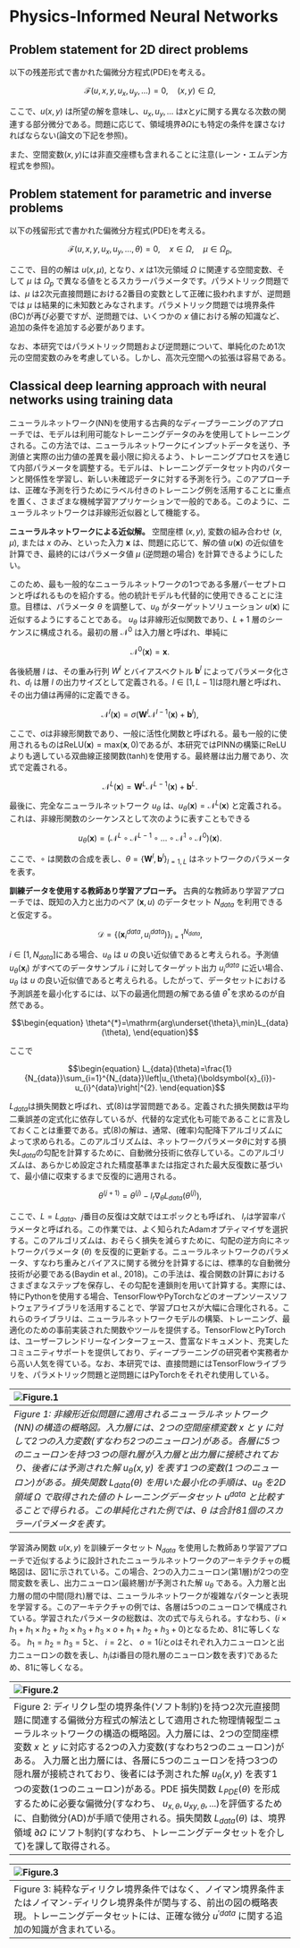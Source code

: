 # Physics-Informed Neural Networks

## Problem statement for 2D direct problems

以下の残差形式で書かれた偏微分方程式(PDE)を考える。
```math
\begin{equation}
\mathcal{F}(u,x,y,u_x,u_y,...)=0,\quad(x,y)\in\Omega,
\end{equation}
```
ここで、$u(x,y)$ は所望の解を意味し、$u_x, u_y, ...$ は$x$と$y$に関する異なる次数の関連する部分微分である。問題に応じて、領域境界$\partial \Omega$にも特定の条件を課さなければならない(論文の下記を参照)。

また、空間変数$(x,y)$には非直交座標も含まれることに注意(レーン・エムデン方程式を参照)。

## Problem statement for parametric and inverse problems

以下の残留形式で書かれた偏微分方程式(PDE)を考える。
```math
\begin{equation}
\mathcal{F}(u,x,y,u_x,u_y,...,\theta)=0,\quad x\in\Omega,\quad\mu\in\Omega_{p},
\end{equation}
```
ここで、目的の解は $u(x,\mu)$, となり、$x$ は1次元領域 $\Omega$ に関連する空間変数、そして $\mu$ は $\Omega_{p}$ で異なる値をとるスカラーパラメータです。パラメトリック問題では、$\mu$ は2次元直接問題における2番目の変数として正確に扱われますが、逆問題では $\mu$ は結果的に未知数とみなされます。パラメトリック問題では境界条件(BC)が再び必要ですが、逆問題では、いくつかの $x$ 値における解の知識など、追加の条件を追加する必要があります。

なお、本研究ではパラメトリック問題および逆問題について、単純化のため1次元の空間変数のみを考慮している。しかし、高次元空間への拡張は容易である。

## Classical deep learning approach with neural networks using training data

ニューラルネットワーク(NN)を使用する古典的なディープラーニングのアプローチでは、モデルは利用可能なトレーニングデータのみを使用してトレーニングされる。この方法では、ニューラルネットワークにインプットデータを送り、予測値と実際の出力値の差異を最小限に抑えるよう、トレーニングプロセスを通じて内部パラメータを調整する。モデルは、トレーニングデータセット内のパターンと関係性を学習し、新しい未確認データに対する予測を行う。このアプローチは、正確な予測を行うためにラベル付きのトレーニング例を活用することに重点を置く、さまざまな機械学習アプリケーションで一般的である。このように、ニューラルネットワークは非線形近似器として機能する。

**ニューラルネットワークによる近似解。** 空間座標 $(x,y)$, 変数の組み合わせ $(x,\mu)$, または $x$ のみ、といった入力 $\boldsymbol{x}$ は、問題に応じて、解の値 $u(\boldsymbol{x})$ の近似値を計算でき、最終的にはパラメータ値 $\mu$ (逆問題の場合) を計算できるようにしたい。

このため、最も一般的なニューラルネットワークの1つである多層パーセプトロンと呼ばれるものを紹介する。他の統計モデルも代替的に使用できることに注意。目標は、パラメータ $\theta$ を調整して、$u_{\theta}$ がターゲットソリューション $u(\boldsymbol{x})$ に近似するようにすることである。 $u_{\theta}$ は非線形近似関数であり、$L+1$ 層のシーケンスに構成される。最初の層 $\mathcal{N}^0$ は入力層と呼ばれ、単純に
```math
\begin{equation}
\mathcal{N}^0(\boldsymbol{x}) = \boldsymbol{x}.
\end{equation}
```
各後続層 $l$ は、その重み行列 $W^l$ とバイアスベクトル $\boldsymbol{b}^{l}$ によってパラメータ化され、$d_{l}$ は層 $l$ の出力サイズとして定義される。$l\in[1,L-1]$は隠れ層と呼ばれ、その出力値は再帰的に定義できる。
```math
\begin{equation}
\mathcal{N}^{l}(\boldsymbol{x})=\sigma(\boldsymbol{W}^{l}\mathcal{N}^{l-1}(\boldsymbol{x})+\boldsymbol{b}^{l}),
\end{equation}
```
ここで、σは非線形関数であり、一般に活性化関数と呼ばれる。最も一般的に使用されるものは$\mathrm{ReLU}(\boldsymbol{x})=\mathrm{max}(\boldsymbol{x},0)$であるが、本研究ではPINNの構築にReLUよりも適している双曲線正接関数(tanh)を使用する。最終層は出力層であり、次式で定義される。
```math
\begin{equation}
\mathcal{N}^{L}(\boldsymbol{x})=\boldsymbol{W}^{L}\mathcal{N}^{L-1}(\boldsymbol{x})+\boldsymbol{b}^{L}.
\end{equation}
```
最後に、完全なニューラルネットワーク $u_{\theta}$ は、$u_{\theta}(\boldsymbol{x})=\mathcal{N}^{L}(\boldsymbol{x})$ と定義される。これは、非線形関数のシーケンスとして次のように表すこともできる
```math
\begin{equation}
u_{\theta}(\boldsymbol{x})=\left(\mathcal{N}^{L}\circ\mathcal{N}^{L-1}\circ\ldots\circ\mathcal{N}^{1}\circ\mathcal{N}^{0}\right)(\boldsymbol{x}).
\end{equation}
```
ここで、$\circ$ は関数の合成を表し、$\theta=\{\boldsymbol{W}^{l},\boldsymbol{b}^{l}\}_{l=1,L}$ はネットワークのパラメータを表す。

**訓練データを使用する教師あり学習アプローチ。** 古典的な教師あり学習アプローチでは、既知の入力と出力のペア $(\boldsymbol{x}, u)$ のデータセット $N_{data}$ を利用できると仮定する。
```math
\begin{equation}
    \mathcal{D}=\left\{\left(\boldsymbol{x}_{i}^{data},u_{i}^{data}\right)\right\}_{i=1}^{N_{data}},
\end{equation}
```
$i\in[1,N_{data}]$にある場合、$u_{\theta}$ は $u$ の良い近似値であると考えられる。予測値 $u_{\theta}(\boldsymbol{x}_{i})$ がすべてのデータサンプル $i$ に対してターゲット出力 $u_{i}^{data}$ に近い場合、$u_{\theta}$ は $u$ の良い近似値であると考えられる。したがって、データセットにおける予測誤差を最小化するには、以下の最適化問題の解である値 $\theta^{*}$を求めるのが自然である。
```math
\begin{equation}
    \theta^{*}=\mathrm{arg\underset{\theta}\,min}L_{data}(\theta),
\end{equation}
```
ここで
```math
\begin{equation}
    L_{data}(\theta)=\frac{1}{N_{data}}\sum_{i=1}^{N_{data}}\left|u_{\theta}(\boldsymbol{x}_{i})-u_{i}^{data}\right|^{2}.
\end{equation}
```
$L_{data}$は損失関数と呼ばれ、式(8)は学習問題である。定義された損失関数は平均二乗誤差の定式化に依存しているが、代替的な定式化も可能であることに言及しておくことは重要である。式(8)の解は、通常、(確率)勾配降下アルゴリズムによって求められる。このアルゴリズムは、ネットワークパラメータ$\theta$に対する損失$L_{data}$の勾配を計算するために、自動微分技術に依存している。このアルゴリズムは、あらかじめ設定された精度基準または指定された最大反復数に基づいて、最小値に収束するまで反復的に適用される。
```math
\begin{equation}
    \theta^{(j+1)}=\theta^{(j)}-l_{r}\nabla_{\theta}L_{data}(\theta^{(j)}),
\end{equation}
```
ここで、$L=L_{data}$、$j$番目の反復は文献ではエポックとも呼ばれ、 $l_{r}$は学習率パラメータと呼ばれる。この作業では、よく知られたAdamオプティマイザを選択する。このアルゴリズムは、おそらく損失を減らすために、勾配の逆方向にネットワークパラメータ $(\theta)$ を反復的に更新する。ニューラルネットワークのパラメータ、すなわち重みとバイアスに関する微分を計算するには、標準的な自動微分技術が必要である(Baydin et al., 2018)。この手法は、複合関数の計算におけるさまざまなステップを保存し、その勾配を連鎖則を用いて計算する。実際には、特にPythonを使用する場合、TensorFlowやPyTorchなどのオープンソースソフトウェアライブラリを活用することで、学習プロセスが大幅に合理化される。これらのライブラリは、ニューラルネットワークモデルの構築、トレーニング、最適化のための事前実装された関数やツールを提供する。TensorFlowとPyTorchは、ユーザーフレンドリーなインターフェース、豊富なドキュメント、充実したコミュニティサポートを提供しており、ディープラーニングの研究者や実務者から高い人気を得ている。なお、本研究では、直接問題にはTensorFlowライブラリを、パラメトリック問題と逆問題にはPyTorchをそれぞれ使用している。

|![Figure.1](../figures/figure_1.png)|
|:--|
|*Figure 1: 非線形近似問題に適用されるニューラルネットワーク(NN)の構造の概略図。入力層には、2つの空間座標変数 $x$ と $y$ に対して2つの入力変数(すなわち2つのニューロン)がある。各層に5つのニューロンを持つ3つの隠れ層が入力層と出力層に接続されており、後者には予測された解 $u_{\theta}(x,y)$ を表す1つの変数(1つのニューロン)がある。損失関数 $L_{data}(\theta)$ を用いた最小化の手順は、$u_{\theta}$ を2D領域 $\Omega$ で取得された値のトレーニングデータセット $u^{data}$ と比較することで得られる。この単純化された例では、$\theta$ は合計81個のスカラーパラメータを表す。*|

学習済み関数 $u(x,y)$ を訓練データセット $N_{data}$ を使用した教師あり学習アプローチで近似するように設計されたニューラルネットワークのアーキテクチャの概略図は、図1に示されている。この場合、2つの入力ニューロン(第1層)が2つの空間変数を表し、出力ニューロン(最終層)が予測された解 $u_{\theta}$ である。入力層と出力層の間の中間(隠れ)層では、ニューラルネットワークが複雑なパターンと表現を学習する。このアーキテクチャの例では、各層は5つのニューロンで構成されている。学習されたパラメータの総数は、次の式で与えられる。すなわち、$(i \times h_{1} + h_{1} \times h_{2} + h_{2} \times h_{3} + h_{3} \times o + h_{1} + h_{2} + h_{3} + 0)$となるため、81に等しくなる。 $h_{1} = h_{2} = h_{3} = 5$と、 $i=2$と、 $o=1$($i$と$o$はそれぞれ入力ニューロンと出力ニューロンの数を表し、$h_{i}$はi番目の隠れ層のニューロン数を表す)であるため、81に等しくなる。

|![Figure.2](../figures/figure_2.png)|
|:--|
|Figure 2: ディリクレ型の境界条件(ソフト制約)を持つ2次元直接問題に関連する偏微分方程式の解法として適用された物理情報型ニューラルネットワークの構造の概略図。入力層には、2つの空間座標変数 $x$ と $y$ に対応する2つの入力変数(すなわち2つのニューロン)がある。 入力層と出力層には、各層に5つのニューロンを持つ3つの隠れ層が接続されており、後者には予測された解 $u_{\theta}(x,y)$ を表す1つの変数(1つのニューロン)がある。PDE 損失関数 $L_{PDE}(\theta)$ を形成するために必要な偏微分(すなわち、 $u_{x,\theta}, u_{xy,\theta},...$)を評価するために、自動微分(AD)が手順で使用される。損失関数 $L_{data}(\theta)$ は、境界領域 $\partial\Omega$ にソフト制約(すなわち、トレーニングデータセットを介して)を課して取得される。|

|![Figure.3](../figures/figure_3.png)|
|:--|
|Figure 3: 純粋なディリクレ境界条件ではなく、ノイマン境界条件またはノイマン-ディリクレ境界条件が関与する、前出の図の概略表現。トレーニングデータセットには、正確な微分 $u^{'data}$ に関する追加の知識が含まれている。|